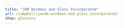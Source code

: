 ```yaml
---
title: "J&M Windows and Glass Incorporated"
url: /campbell/jandm-windows-and-glass-incorporated/
shop: glaziery
---
```

